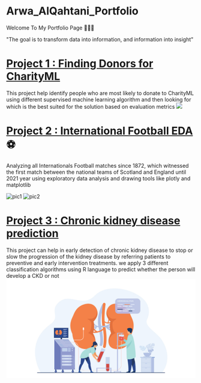 # Arwa_AlQahtani_Portfolio
Welcome To My Portfolio Page 👩🏻‍💻

"The goal is to transform data into information, and information into insight"

# [Project 1 : Finding Donors for CharityML](https://github.com/ArwaAlqhtani/Finding-Donors-for-CharityML)
This project help identify people who are most likely to donate to CharityML 
using different supervised machine learning algorithm and then looking for which is the best suited for the solution
based on evaluation metrics
![](https://user-images.githubusercontent.com/62897832/127138254-8217e957-650b-41aa-8201-b122d444ba5a.png)



# [Project 2 : International Football EDA](https://github.com/ArwaAlqhtani/-International-Football-EDA) ⚽️
Analyzing all Internationals Football matches since 1872, which witnessed the first match 
between the national teams of Scotland and England until 2021 year 
using exploratory data analysis and drawing tools like plotly and matplotlib

![pic1](https://user-images.githubusercontent.com/62897832/128103066-51fec4cf-a72e-4d92-888a-82366129cdee.png)
![pic2](https://user-images.githubusercontent.com/62897832/128103079-430c29b2-134f-436c-b265-d5e5bacfb401.jpeg)




# [Project 3 : Chronic kidney disease prediction](https://github.com/ArwaAlqhtani/kidney_disease_prediction.git)
This project can help in early detection of chronic kidney disease to stop or slow the progression of the
kidney disease by referring patients to preventive and early intervention treatments.
we apply 3 different classification algorithms using R language to predict whether the person will develop a CKD or not
![pic1](images/20210128-Chronic-Kidney2.jpg)



